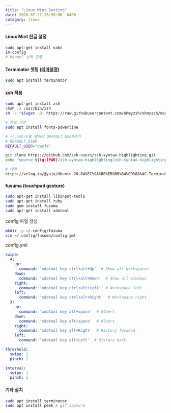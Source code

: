 ```yaml
---
title: "Linux Mint Setting"
date: 2020-07-27 15:59:00 -0400
category: linux
---
```


#### Linux Mint 한글 설정

```bash
sudo apt-get install nabi
im-config
# hangul 선택 진행
```

#### Terminator 셋팅 ([테마설정](https://github.com/EliverLara/terminator-themes))

```bash
sudo apt install terminator
```

#### zsh 적용

```bash
sudo apt-get install zsh
chsh -s /usr/bin/zsh
sh -c "$(wget -O- https://raw.githubusercontent.com/ohmyzsh/ohmyzsh/master/tools/install.sh)"

# 폰트 다운
sudo apt install fonts-powerline

# ~/.zshrc를 열어서 DEFAULT_USER추가
# DEFAULT_USER
DEFAULT_USER="cwsfa"

git clone https://github.com/zsh-users/zsh-syntax-highlighting.git
echo "source ${(q-)PWD}/zsh-syntax-highlighting/zsh-syntax-highlighting.zsh" >> ${ZDOTDIR:-$HOME}/.zshrc

# 테마
https://velog.io/@yujo/Ubuntu-20.04%EC%9A%B0%EB%B6%84%ED%88%AC-Terminal-%EC%84%B8%ED%8C%85

```

#### fusuma (touchpad gesture)

```bash
sudo apt-get install libinput-tools
sudo apt-get install ruby
sudo gem install fusuma
sudo apt-get install xdotool
```

config 파일 생성

```bash
mkdir -p ~/.config/fusuma
vim ~/.config/fusuma/config.yml
```

config.yml

```yaml
swipe:
  4:
    up:
      command: 'xdotool key ctrl+alt+Up'  # Show all workspaces
    down:
      command: 'xdotool key ctrl+alt+Down'  # Show all windows
    right:
      command: 'xdotool key ctrl+alt+Left'  # Workspace left
    left:
      command: 'xdotool key ctrl+alt+Right'  # Workspace right
  3:
    up:
      command: 'xdotool key alt+space'  # Albert
    down:
      command: 'xdotool key alt+space'  # Albert
    right:
      command: 'xdotool key alt+Right'  # History forward
    left:
      command: 'xdotool key alt+Left'  # History back

threshold:
  swipe: 1
  pinch: 1

interval:
  swipe: 1
  pinch: 1
```

#### 기타 설치

```bash
sudo apt install terminator
sudo apt install peek # gif capture
```
